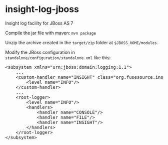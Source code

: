 insight-log-jboss
=================

Insight log facility for JBoss AS 7

Compile the jar file with maven: `mvn package`

Unzip the archive created in the `target/zip` folder at `$JBOSS_HOME/modules`.

Modify the JBoss configuration in `standalone/configuration/standalone.xml` like this:

<pre>
&lt;subsystem xmlns="urn:jboss:domain:logging:1.1"&gt;
    ...
    &lt;custom-handler name="INSIGHT" class="org.fusesource.insight.log.jboss.InsightLogHandler" module="org.fusesource.insight.log"&gt;
        &lt;level name="INFO"/&gt;
    &lt;/custom-handler&gt;
    ...
    &lt;root-logger&gt;
        &lt;level name="INFO"/&gt;
        &lt;handlers&gt;
            &lt;handler name="CONSOLE"/&gt;
            &lt;handler name="FILE"/&gt;
            &lt;handler name="INSIGHT"/&gt;
        &lt;/handlers&gt;
    &lt;/root-logger&gt;
&lt;/subsystem&gt;
</pre>

